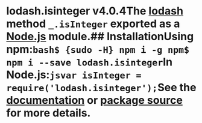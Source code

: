 # lodash.isinteger v4.0.4The [lodash](https://lodash.com/) method `_.isInteger` exported as a [Node.js](https://nodejs.org/) module.## InstallationUsing npm:```bash$ {sudo -H} npm i -g npm$ npm i --save lodash.isinteger```In Node.js:```jsvar isInteger = require('lodash.isinteger');```See the [documentation](https://lodash.com/docs#isInteger) or [package source](https://github.com/lodash/lodash/blob/4.0.4-npm-packages/lodash.isinteger) for more details.
